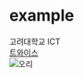 # example

고려대학교 ICT  
[트와이스](https://youtu.be/V2hlQkVJZhE)  
![오리](/path/to/https://goo.gl/images/ca9wX7) 
